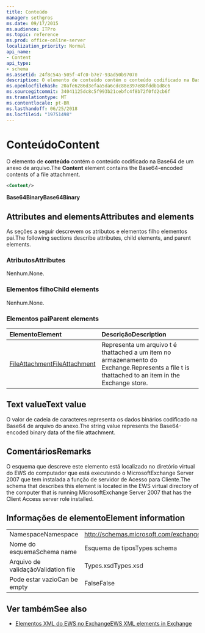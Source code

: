 ```yaml
---
title: Conteúdo
manager: sethgros
ms.date: 09/17/2015
ms.audience: ITPro
ms.topic: reference
ms.prod: office-online-server
localization_priority: Normal
api_name:
- Content
api_type:
- schema
ms.assetid: 24f8c54a-505f-4fc0-b7e7-93ad50b97070
description: O elemento de conteúdo contém o conteúdo codificado na Base64 de um anexo de arquivo.
ms.openlocfilehash: 20afe6286d3efaa5da6cdc88e397e88fddb1d8c6
ms.sourcegitcommit: 34041125dc8c5f993b21cebfc4f8b72f0fd2cb6f
ms.translationtype: MT
ms.contentlocale: pt-BR
ms.lasthandoff: 06/25/2018
ms.locfileid: "19751498"
---
```

# <a name="content"></a><span data-ttu-id="0cf9e-103">Conteúdo</span><span class="sxs-lookup"><span data-stu-id="0cf9e-103">Content</span></span>

<span data-ttu-id="0cf9e-104">O elemento de **conteúdo** contém o conteúdo codificado na Base64 de um anexo de arquivo.</span><span class="sxs-lookup"><span data-stu-id="0cf9e-104">The **Content** element contains the Base64-encoded contents of a file attachment.</span></span> 
  
```xml
<Content/>
```

 <span data-ttu-id="0cf9e-105">**Base64Binary**</span><span class="sxs-lookup"><span data-stu-id="0cf9e-105">**Base64Binary**</span></span>
## <a name="attributes-and-elements"></a><span data-ttu-id="0cf9e-106">Attributes and elements</span><span class="sxs-lookup"><span data-stu-id="0cf9e-106">Attributes and elements</span></span>

<span data-ttu-id="0cf9e-107">As seções a seguir descrevem os atributos e elementos filho elementos pai.</span><span class="sxs-lookup"><span data-stu-id="0cf9e-107">The following sections describe attributes, child elements, and parent elements.</span></span>
  
### <a name="attributes"></a><span data-ttu-id="0cf9e-108">Atributos</span><span class="sxs-lookup"><span data-stu-id="0cf9e-108">Attributes</span></span>

<span data-ttu-id="0cf9e-109">Nenhum.</span><span class="sxs-lookup"><span data-stu-id="0cf9e-109">None.</span></span>
  
### <a name="child-elements"></a><span data-ttu-id="0cf9e-110">Elementos filho</span><span class="sxs-lookup"><span data-stu-id="0cf9e-110">Child elements</span></span>

<span data-ttu-id="0cf9e-111">Nenhum.</span><span class="sxs-lookup"><span data-stu-id="0cf9e-111">None.</span></span>
  
### <a name="parent-elements"></a><span data-ttu-id="0cf9e-112">Elementos pai</span><span class="sxs-lookup"><span data-stu-id="0cf9e-112">Parent elements</span></span>

|<span data-ttu-id="0cf9e-113">**Elemento**</span><span class="sxs-lookup"><span data-stu-id="0cf9e-113">**Element**</span></span>|<span data-ttu-id="0cf9e-114">**Descrição**</span><span class="sxs-lookup"><span data-stu-id="0cf9e-114">**Description**</span></span>|
|:-----|:-----|
|[<span data-ttu-id="0cf9e-115">FileAttachment</span><span class="sxs-lookup"><span data-stu-id="0cf9e-115">FileAttachment</span></span>](fileattachment.md) <br/> |<span data-ttu-id="0cf9e-116">Representa um arquivo t é thattached a um item no armazenamento do Exchange.</span><span class="sxs-lookup"><span data-stu-id="0cf9e-116">Represents a file t is thattached to an item in the Exchange store.</span></span>  <br/> |
   
## <a name="text-value"></a><span data-ttu-id="0cf9e-117">Text value</span><span class="sxs-lookup"><span data-stu-id="0cf9e-117">Text value</span></span>

<span data-ttu-id="0cf9e-118">O valor de cadeia de caracteres representa os dados binários codificado na Base64 de arquivo do anexo.</span><span class="sxs-lookup"><span data-stu-id="0cf9e-118">The string value represents the Base64-encoded binary data of the file attachment.</span></span>
  
## <a name="remarks"></a><span data-ttu-id="0cf9e-119">Comentários</span><span class="sxs-lookup"><span data-stu-id="0cf9e-119">Remarks</span></span>

<span data-ttu-id="0cf9e-120">O esquema que descreve este elemento está localizado no diretório virtual do EWS do computador que está executando o MicrosoftExchange Server 2007 que tem instalada a função de servidor de Acesso para Cliente.</span><span class="sxs-lookup"><span data-stu-id="0cf9e-120">The schema that describes this element is located in the EWS virtual directory of the computer that is running MicrosoftExchange Server 2007 that has the Client Access server role installed.</span></span>
  
## <a name="element-information"></a><span data-ttu-id="0cf9e-121">Informações de elemento</span><span class="sxs-lookup"><span data-stu-id="0cf9e-121">Element information</span></span>

|||
|:-----|:-----|
|<span data-ttu-id="0cf9e-122">Namespace</span><span class="sxs-lookup"><span data-stu-id="0cf9e-122">Namespace</span></span>  <br/> |http://schemas.microsoft.com/exchange/services/2006/types  <br/> |
|<span data-ttu-id="0cf9e-123">Nome do esquema</span><span class="sxs-lookup"><span data-stu-id="0cf9e-123">Schema name</span></span>  <br/> |<span data-ttu-id="0cf9e-124">Esquema de tipos</span><span class="sxs-lookup"><span data-stu-id="0cf9e-124">Types schema</span></span>  <br/> |
|<span data-ttu-id="0cf9e-125">Arquivo de validação</span><span class="sxs-lookup"><span data-stu-id="0cf9e-125">Validation file</span></span>  <br/> |<span data-ttu-id="0cf9e-126">Types.xsd</span><span class="sxs-lookup"><span data-stu-id="0cf9e-126">Types.xsd</span></span>  <br/> |
|<span data-ttu-id="0cf9e-127">Pode estar vazio</span><span class="sxs-lookup"><span data-stu-id="0cf9e-127">Can be empty</span></span>  <br/> |<span data-ttu-id="0cf9e-128">False</span><span class="sxs-lookup"><span data-stu-id="0cf9e-128">False</span></span>  <br/> |
   
## <a name="see-also"></a><span data-ttu-id="0cf9e-129">Ver também</span><span class="sxs-lookup"><span data-stu-id="0cf9e-129">See also</span></span>



- [<span data-ttu-id="0cf9e-130">Elementos XML do EWS no Exchange</span><span class="sxs-lookup"><span data-stu-id="0cf9e-130">EWS XML elements in Exchange</span></span>](ews-xml-elements-in-exchange.md)

